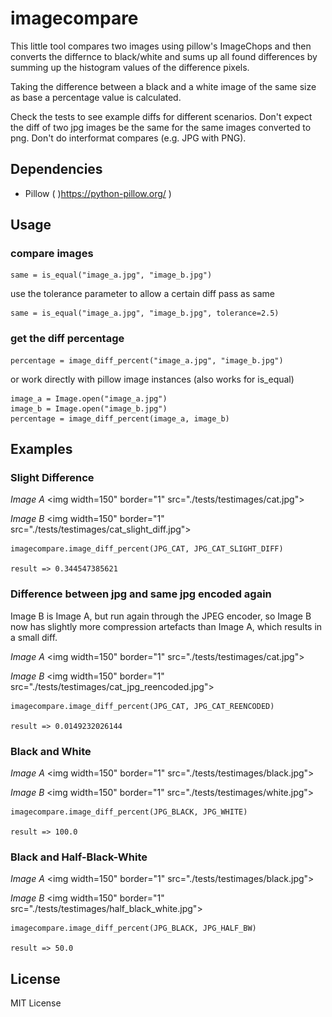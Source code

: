 # imagecompare

This little tool compares two images using pillow's ImageChops and then converts the differnce to
black/white and sums up all found differences by summing up the histogram values of the difference
pixels.

Taking the difference between a black and a white image of the same size as base a percentage value
is calculated.

Check the tests to see example diffs for different scenarios. Don't expect the diff of two jpg images be
the same for the same images converted to png. Don't do interformat compares (e.g. JPG with PNG).

## Dependencies

* Pillow ( )https://python-pillow.org/ )

## Usage

### compare images

    same = is_equal("image_a.jpg", "image_b.jpg")

use the tolerance parameter to allow a certain diff pass as same

    same = is_equal("image_a.jpg", "image_b.jpg", tolerance=2.5)

### get the diff percentage

    percentage = image_diff_percent("image_a.jpg", "image_b.jpg")

or work directly with pillow image instances (also works for is_equal)

    image_a = Image.open("image_a.jpg")
    image_b = Image.open("image_b.jpg")
    percentage = image_diff_percent(image_a, image_b)
    

## Examples

### Slight Difference

*Image A*
<img width=150" border="1" src="./tests/testimages/cat.jpg">

*Image B*
<img width=150" border="1" src="./tests/testimages/cat_slight_diff.jpg">

    imagecompare.image_diff_percent(JPG_CAT, JPG_CAT_SLIGHT_DIFF)

    result => 0.344547385621

### Difference between jpg and same jpg encoded again

Image B is Image A, but run again through the JPEG encoder, so Image B now
has slightly more compression artefacts than Image A, which results in a small diff.

*Image A*
<img width=150" border="1" src="./tests/testimages/cat.jpg">

*Image B*
<img width=150" border="1" src="./tests/testimages/cat_jpg_reencoded.jpg">

    imagecompare.image_diff_percent(JPG_CAT, JPG_CAT_REENCODED)

    result => 0.0149232026144
    
### Black and White

*Image A*
<img width=150" border="1" src="./tests/testimages/black.jpg">

*Image B*
<img width=150" border="1" src="./tests/testimages/white.jpg">

    imagecompare.image_diff_percent(JPG_BLACK, JPG_WHITE)

    result => 100.0
    
### Black and Half-Black-White

*Image A*
<img width=150" border="1" src="./tests/testimages/black.jpg">

*Image B*
<img width=150" border="1" src="./tests/testimages/half_black_white.jpg">

    imagecompare.image_diff_percent(JPG_BLACK, JPG_HALF_BW)

    result => 50.0
    
## License

MIT License